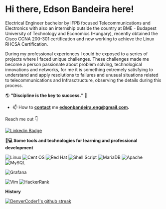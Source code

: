 # Hi there, Edson Bandeira here!

Electrical Engineer bachelor by IFPB focused Telecommunications and Electronics with also an internship outside the country at BME - Budapest University of Technology and Economics (Hungary), recently obtained the Cisco CCNA 200-301 certification and now working to achieve the Linux RHCSA Certification.

During my professional experiences I could be exposed to a series of projects where I faced unique challenges. These challenges made me become a person passionate about problem solving, technological innovations and networks, for me it is something extremely satisfying to understand and apply resolutions to failures and unusual situations related to telecommunications and Infrasctructure, observing the details during this process.

   🌎 **"Discipline is the key to success."** 🧠

- 📫 How to **[contact](mailto:edsonbandeira.eng@gmail.com)** me **[edsonbandeira.eng@gmail.com](mailto:edsonbandeira.eng@gmail.com).**

 Reach me out  👇
 
[![Linkedin Badge](https://img.shields.io/badge/LinkedIn-0077B5?style=for-the-badge&logo=linkedin&logoColor=white&link=https://www.linkedin.com/in/bandeiraedson)](https://www.linkedin.com/in/bandeiraedson)
<!--- [![WhatsApp Badge](https://img.shields.io/badge/WhatsApp-25D366?style=for-the-badge&logo=whatsapp&logoColor=white&link=https://api.whatsapp.com/send?phone=5583996234826)](https://api.whatsapp.com/send?phone=5583996234826) -->
<!--- [![Telegram Badge](https://img.shields.io/badge/Telegram-2CA5E0?style=for-the-badge&logo=telegram&logoColor=white&link=https://t.me/manobrownied)](https://t.me/manobrownied) -->

**🚀💻 Some tools and technologies for learning and professional development**

![Linux](https://img.shields.io/badge/Linux-FCC624?style=for-the-badge&logo=linux&logoColor=black) 
![Cent OS](https://img.shields.io/badge/cent%20os-002260?style=for-the-badge&logo=centos&logoColor=F0F0F0)
![Red Hat](https://img.shields.io/badge/Red%20Hat-EE0000?style=for-the-badge&logo=redhat&logoColor=white)
![Shell Script](https://img.shields.io/badge/shell_script-%23121011.svg?style=for-the-badge&logo=gnu-bash&logoColor=white)
![MariaDB](https://img.shields.io/badge/MariaDB-003545?style=for-the-badge&logo=mariadb&logoColor=white)
![Apache](https://img.shields.io/badge/apache-%23D42029.svg?style=for-the-badge&logo=apache&logoColor=white) 
![MySQL](https://img.shields.io/badge/mysql-%2300f.svg?style=for-the-badge&logo=mysql&logoColor=white)
<!--- ![Nginx](https://img.shields.io/badge/nginx-%23009639.svg?style=for-the-badge&logo=nginx&logoColor=white) -->
![Grafana](https://img.shields.io/badge/Grafana-F2F4F9?style=for-the-badge&logo=grafana&logoColor=orange&labelColor=F2F4F9)
<!--- ![Datadog](https://img.shields.io/badge/datadog-%23632CA6.svg?style=for-the-badge&logo=datadog&logoColor=white) -->
<!--- ![Docker](https://img.shields.io/badge/docker-%230db7ed.svg?style=for-the-badge&logo=docker&logoColor=white) -->
<!--- ![Vagrant](https://img.shields.io/badge/vagrant-%231563FF.svg?style=for-the-badge&logo=vagrant&logoColor=white) -->
<!--- ![Kubernetes](https://img.shields.io/badge/kubernetes-%23326ce5.svg?style=for-the-badge&logo=kubernetes&logoColor=white) -->
<!--- ![ElasticSearch](https://img.shields.io/badge/-ElasticSearch-005571?style=for-the-badge&logo=elasticsearch) -->
<!--- ![AWS](https://img.shields.io/badge/AWS-%23FF9900.svg?style=for-the-badge&logo=amazon-aws&logoColor=white) -->
<!--- ![Oracle](https://img.shields.io/badge/Oracle-F80000?style=for-the-badge&logo=oracle&logoColor=white) -->
<!--- ![Jira](https://img.shields.io/badge/jira-%230A0FFF.svg?style=for-the-badge&logo=jira&logoColor=white) -->
![Vim](https://img.shields.io/badge/VIM-%2311AB00.svg?style=for-the-badge&logo=vim&logoColor=white)
![HackerRank](https://img.shields.io/badge/-Hackerrank-2EC866?style=for-the-badge&logo=HackerRank&logoColor=white)

**History**

[![DenverCoder1's github streak](https://github-readme-streak-stats.herokuapp.com/?user=Naereen&theme=blue-green)](https://github.com/DenverCoder1/github-readme-streak-stats)



